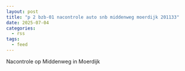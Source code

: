 ```yaml
---
layout: post
title: "p 2 bzb-01 nacontrole auto snb middenweg moerdijk 201133"
date: 2025-07-04
categories: 
  - rss
tags: 
  - feed
---
```


Nacontrole op Middenweg in Moerdijk
